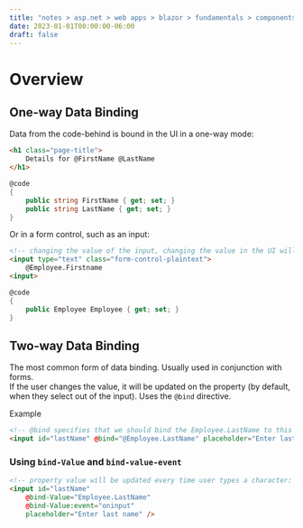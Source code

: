 ```yaml
---
title: "notes > asp.net > web apps > blazor > fundamentals > components > data binding"
date: 2023-01-01T00:00:00-06:00
draft: false
---
```


# Overview
## One-way Data Binding
Data from the code-behind is bound in the UI in a one-way mode:
```html
<h1 class="page-title">
    Details for @FirstName @LastName
</h1>
```
```cs
@code 
{
    public string FirstName { get; set; }
    public string LastName { get; set; }
}
```

Or in a form control, such as an input:
```html
<!-- changing the value of the input, changing the value in the UI will not change it in the Employee instance -->
<input type="text" class="form-control-plaintext">
    @Employee.Firstname
<input>
```
```cs
@code
{
    public Employee Employee { get; set; }
}
```

## Two-way Data Binding
The most common form of data binding.  Usually used in conjunction with forms.  
If the user changes the value, it will be updated on the property (by default, when they select out of the input).
Uses the `@bind` directive.

Example
```html
<!-- @bind specifies that we should bind the Employee.LastName to this Component: -->
<input id="lastName" @bind="@Employee.LastName" placeholder="Enter last name" />
```

### Using `bind-Value` and `bind-value-event`
```html
<!-- property value will be updated every time user types a character: -->
<input id="lastName" 
    @bind-Value="Employee.LastName" 
    @bind-Value:event="oninput"
    placeholder="Enter last name" />
```